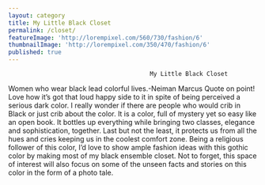 ```yaml
---
layout: category
title: My Little Black Closet
permalink: /closet/
featureImage: 'http://lorempixel.com/560/730/fashion/6'
thumbnailImage: 'http://lorempixel.com/350/470/fashion/6'
published: true
---
```


											My Little Black Closet
Women who wear black lead colorful lives.-Neiman Marcus
Quote on point! Love how it’s got that loud happy side to it in spite of being perceived a serious dark color. I really wonder if there are people who would crib in Black or just crib about the color.
It is a color, full of mystery yet so easy like an open book. It bottles up everything while bringing two classes, elegance and sophistication, together. Last but not the least, it protects us from all the hues and cries keeping us in the coolest comfort zone.
Being a religious follower of this color, I’d love to show ample fashion ideas with this gothic color by making most of my black ensemble closet. Not to forget, this space of interest will also focus on some of the unseen facts and stories on this color in the form of a photo tale.
